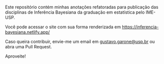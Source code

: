 Este repositório contém minhas anotações refatoradas para publicação das disciplinas de Inferência Bayesiana da graduação em estatística pelo IME-USP.

Você pode acessar o site com sua forma renderizada em https://inferencia-bayesiana.netlify.app/

Caso queira contribuir, envie-me um email em gustavo.garone@usp.br ou abra uma Pull Request.

Aproveite!
